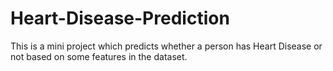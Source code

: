 # Heart-Disease-Prediction
This is a mini project which predicts whether a person has Heart Disease or not based on some features in the dataset.
